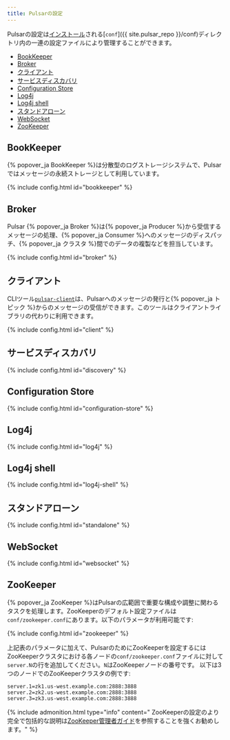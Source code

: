 ```yaml
---
title: Pulsarの設定
---
```


<!--

    Licensed to the Apache Software Foundation (ASF) under one
    or more contributor license agreements.  See the NOTICE file
    distributed with this work for additional information
    regarding copyright ownership.  The ASF licenses this file
    to you under the Apache License, Version 2.0 (the
    "License"); you may not use this file except in compliance
    with the License.  You may obtain a copy of the License at

      http://www.apache.org/licenses/LICENSE-2.0

    Unless required by applicable law or agreed to in writing,
    software distributed under the License is distributed on an
    "AS IS" BASIS, WITHOUT WARRANTIES OR CONDITIONS OF ANY
    KIND, either express or implied.  See the License for the
    specific language governing permissions and limitations
    under the License.

-->

Pulsarの設定は[インストール](../../getting-started/LocalCluster)される[`conf`]({{ site.pulsar_repo }}/conf)ディレクトリ内の一連の設定ファイルにより管理することができます。

* [BookKeeper](#bookkeeper)
* [Broker](#broker)
* [クライアント](#クライアント)
* [サービスディスカバリ](#サービスディスカバリ)
* [Configuration Store](#configuration-store)
* [Log4j](#log4j)
* [Log4j shell](#log4j-shell)
* [スタンドアローン](#スタンドアローン)
* [WebSocket](#websocket)
* [ZooKeeper](#zookeeper)

## BookKeeper

{% popover_ja BookKeeper %}は分散型のログストレージシステムで、Pulsarではメッセージの永続ストレージとして利用しています。

{% include config.html id="bookkeeper" %}

## Broker

Pulsar {% popover_ja Broker %}は{% popover_ja Producer %}から受信するメッセージの処理、{% popover_ja Consumer %}へのメッセージのディスパッチ、{% popover_ja クラスタ %}間でのデータの複製などを担当しています。

{% include config.html id="broker" %}

## クライアント

CLIツール[`pulsar-client`](../CliTools#pulsar-client)は、Pulsarへのメッセージの発行と{% popover_ja トピック %}からのメッセージの受信ができます。このツールはクライアントライブラリの代わりに利用できます。

{% include config.html id="client" %}

## サービスディスカバリ

{% include config.html id="discovery" %}

## Configuration Store

{% include config.html id="configuration-store" %}

## Log4j

{% include config.html id="log4j" %}

## Log4j shell

{% include config.html id="log4j-shell" %}

## スタンドアローン

{% include config.html id="standalone" %}

## WebSocket

{% include config.html id="websocket" %}

## ZooKeeper

{% popover_ja ZooKeeper %}はPulsarの広範囲で重要な構成や調整に関わるタスクを処理します。ZooKeeperのデフォルト設定ファイルは`conf/zookeeper.conf`にあります。以下のパラメータが利用可能です: 

{% include config.html id="zookeeper" %}

上記表のパラメータに加えて、PulsarのためにZooKeeperを設定するにはZooKeeperクラスタにおける各ノードの`conf/zookeeper.conf`ファイルに対して`server.N`の行を追加してください。`N`はZooKeeperノードの番号です。 以下は3つのノードでのZooKeeperクラスタの例です:

```properties
server.1=zk1.us-west.example.com:2888:3888
server.2=zk2.us-west.example.com:2888:3888
server.3=zk3.us-west.example.com:2888:3888
```

{% include admonition.html type="info" content="
ZooKeeperの設定のより完全で包括的な説明は[ZooKeeper管理者ガイド](https://zookeeper.apache.org/doc/current/zookeeperAdmin.html)を参照することを強くお勧めします。" %}

